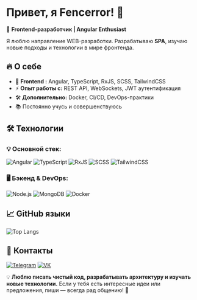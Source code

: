 # Привет, я Fencerror! 👋

🚀 **Frontend-разработчик | Angular Enthusiast**

Я люблю направление WEB-разработки. Разрабатываю **SPA**, изучаю новые подходы и технологии в мире фронтенда.

## 🔥 О себе
- 🎨 **Frontend :** Angular, TypeScript, RxJS, SCSS, TailwindCSS
- ⚡ **Опыт работы с:** REST API, WebSockets, JWT аутентификация
- 🛠 **Дополнительно:** Docker, CI/CD, DevOps-практики
- 📚 Постоянно учусь и совершенствуюсь

## 🛠 Технологии
### 💡 **Основной стек:**
![Angular](https://img.shields.io/badge/Angular-DD0031?style=flat&logo=angular&logoColor=black)
![TypeScript](https://img.shields.io/badge/TypeScript-3178C6?style=flat&logo=typescript&logoColor=black)
![RxJS](https://img.shields.io/badge/RxJS-B7178C?style=flat&logo=reactivex&logoColor=black)
![SCSS](https://img.shields.io/badge/SCSS-CC6699?style=flat&logo=sass&logoColor=black)
![TailwindCSS](https://img.shields.io/badge/TailwindCSS-38B2AC?style=flat&logo=tailwind-css&logoColor=black)

### 🖥 **Бэкенд & DevOps:**
![Node.js](https://img.shields.io/badge/Node.js-339933?style=flat&logo=nodedotjs&logoColor=black)
![MongoDB](https://img.shields.io/badge/MongoDB-47A248?style=flat&logo=mongodb&logoColor=black)
![Docker](https://img.shields.io/badge/Docker-2496ED?style=flat&logo=docker&logoColor=black)

## 📈 GitHub языки
![Top Langs](https://github-readme-stats.vercel.app/api/top-langs/?username=Fencerror&layout=compact&theme=radical)


## 🔗 Контакты
[![Telegram](https://img.shields.io/badge/Telegram-black?style=flat&logo=telegram)](https://t.me/fencerror)
[![VK](https://img.shields.io/badge/VK-black?style=flat&logo=vk)](https://vk.com/stepan_orlow)

💡 **Люблю писать чистый код, разрабатывать архитектуру и изучать новые технологии.** Если у тебя есть интересные идеи или предложения, пиши — всегда рад общению! 🚀

